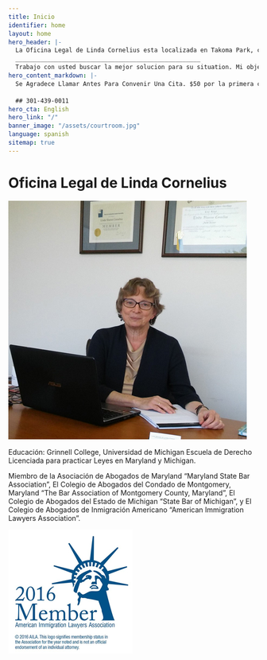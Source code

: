 ```yaml
---
title: Inicio
identifier: home
layout: home
hero_header: |-
  La Oficina Legal de Linda Cornelius esta localizada en Takoma Park, cerca de Langley Park. Represento clientas en casos de inmigracion y en cases civiles en la corte de Maryland.
  ____________________________________________________
  Trabajo con usted buscar la mejor solucion para su situation. Mi objetivo es proporcionar una represetacion legal asequible y efectiva.
hero_content_markdown: |-
  Se Agradece Llamar Antes Para Convenir Una Cita. $50 por la primera consulta

  ## 301-439-0011
hero_cta: English
hero_link: "/"
banner_image: "/assets/courtroom.jpg"
language: spanish
sitemap: true
---
```


# Oficina Legal de Linda Cornelius

![Linda Cornelius](/assets/lindacornelius.jpg)

Educación: Grinnell College, Universidad de Michigan Escuela de Derecho Licenciada para practicar Leyes en Maryland y Michigan.

Miembro de la Asociación de Abogados de Maryland “Maryland State Bar Association”, El Colegio de Abogados del Condado de Montgomery, Maryland “The Bar Association of Montgomery County, Maryland”, El Colegio de Abogados del Estado de Michigan “State Bar of Michigan”, y El Colegio de Abogados de Inmigración Americano “American Immigration Lawyers Association”.

![American Immigration Lawyers Association](/assets/aila.jpg)